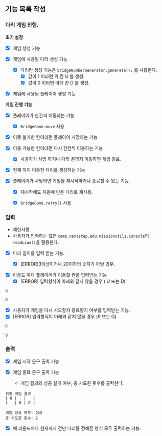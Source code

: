 ## 기능 목록 작성

### 다리 게임 진행.

__초기 설정__

- [x] 게임 생성 기능


- [x] 게임에 사용될 다리 생성 기능
    - [x] 다리칸 생성 기능은 `bridgeNumberGenerator.generate();` 를 사용한다.
      - [x] 값이 1 이라면 위 칸 U 를 생성.
      - [x] 값이 0 이라면 아래 칸 D 를 생성.

- [x] 게임에 사용될 플레이어 생성 기능


__게임 진행 기능__

- [x] 플레이어가 한칸씩 이동하는 기능
    - [x] `BridgeGame.move` 사용


- [x] 이동 불가한 칸이라면 플레이어 사망하는 기능


- [x] 이동 가능한 칸이라면 다시 한칸씩 이동하는 기능
    - [x] 사용자가 사망 하거나 다리 끝까지 이동하면 게임 종료.


- [x] 현재 까지 이동한 다리를 생성하는 기능


- [x] 플레이어가 사망하면 게임을 재시작하거나 종료할 수 있는 기능.
  -  [x] 재시작해도 처음에 만든 다리로 재사용.
  -  [x] `BridgeGame.retry()` 사용




### 입력

- 제한사항
- 사용자가 입력하는 값은 `camp.nextstep.edu.missionutils.Console`의 `readLine()`을 활용한다.


- [x] 다리 길이를 입력 받는 기능.
    - [x] [ERROR]3이상이거나 20이하의 숫자가 아닐 경우.


- [x] 라운드 마다 플레이어가 이동할 칸을 입력받는 기능
    - [x] [ERROR] 입력형식이 아래와 같지 않을 경우 ( U 또는 D)

```text
U
```

```text
D
```

- [x] 사용자가 게임을 다시 시도할지 종료할지 여부를 입력받는 기능.
- [x] [ERROR] 입력형식이 아래와 같지 않을 경우 (R 또는 Q)

```text
R
```

```text
Q
```

### 출력

- [x] 게임 시작 문구 출력 기능


- [x] 게임 종료 문구 출력 기능
    - 게임 결과와 성공 실패 여부, 총 시도한 횟수를 출력한다.

```text
최종 게임 결과
[ O |   |   ]
[   | O | O ]

게임 성공 여부: 성공
총 시도한 횟수: 2
```

- [x] 매 라운드마다 현재까지 건넌 다리를 정해진 형식 모두 출력하는 기능.


